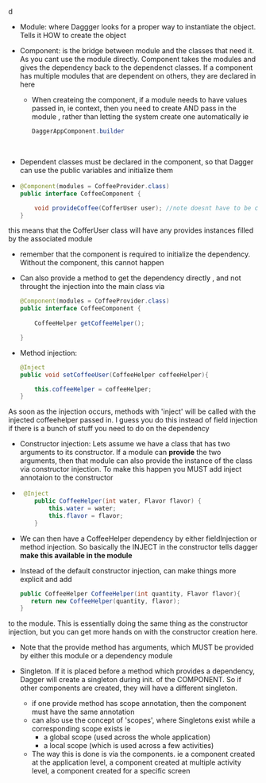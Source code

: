 d

- Module: where Daggger looks for a proper way to instantiate the object. Tells it HOW to create the object

- Component: is the bridge between module and the classes that need it. As you cant use the module directly. Component takes the modules and gives the dependency back to the dependenct classes. If a component has multiple modules that are dependent on others, they are declared in here

  - When createing the component, if a module needs to have values passed in, ie context, then you need to create AND pass in the module , rather than letting the system create one automatically ie

    ```java
    DaggerAppComponent.builder
    ```







    ​		

- Dependent classes must be declared in the component, so that Dagger can use the public variables and initialize them

- ```java
  @Component(modules = CoffeeProvider.class)
  public interface CoffeeComponent {
  
      void provideCoffee(CofferUser user); //note doesnt have to be called inject
  }
  ```

this means that the CofferUser class will have any provides instances filled by the associated module

- remember that the component is required to initialize the dependency. Without the component, this cannot happen

- Can also provide a method to get the dependency directly , and not throught the injection into the main class via 

  ```java
  @Component(modules = CoffeeProvider.class)
  public interface CoffeeComponent {
      
      CoffeeHelper getCoffeeHelper();
  
  }
  ```

- Method injection: 

  ```java
  @Inject
  public void setCoffeeUser(CoffeeHelper coffeeHelper){
  
      this.coffeeHelper = coffeeHelper;
  }
  ```

As soon as the injection occurs, methods with 'inject' will be called with the injected coffeehelper passed in. I guess you do this instead of field injection if there is a bunch of stuff you need to do on the dependency



- Constructor injection: Lets assume we have a class that has two arguments to its constructor.
  If a module can **provide** the two arguments, then that module can also provide the instance of the class via constructor injection. To make this happen you MUST add inject annotaion to the constructor

- ```java
   @Inject
      public CoffeeHelper(int water, Flavor flavor) {
          this.water = water;
          this.flavor = flavor;
      }
   ```
  

- We can then have a CoffeeHelper dependency by either fieldInjection or method injection. So basically the INJECT in the constructor tells dagger **make this available in the module**

- Instead of the default constructor injection, can make things more explicit and add

  ```java  @Provides
  public CoffeeHelper CoffeeHelper(int quantity, Flavor flavor){
     return new CoffeeHelper(quantity, flavor);
  }
  ```
  

to the module. This is essentially doing the same thing as the constructor injection, but you can get more hands on with the constructor creation here.

- Note that the provide method has arguments, which MUST be provided by either this module or a dependency module


- Singleton. If it is placed before a method which provides  a dependency, Dagger will create a singleton during init. of the COMPONENT. So if other components are created, they will have a different singleton.
  - if one provide method has scope annotation, then the component must have the same annotation
  - can also use the concept of 'scopes', where Singletons exist while a corresponding scope exists ie
    - a global scope (used across the whole application)
    - a local scope (which is used across a few activities)
  - The way this is done is via the components. ie a component created at the application level, a component created at multiple activity level, a component created for a specific screen

